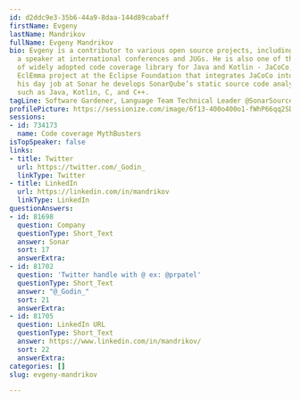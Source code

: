 ```yaml
---
id: d2ddc9e3-35b6-44a9-8daa-144d89cabaff
firstName: Evgeny
lastName: Mandrikov
fullName: Evgeny Mandrikov
bio: Evgeny is a contributor to various open source projects, including OpenJDK, and
  a speaker at international conferences and JUGs. He is also one of the project leads
  of widely adopted code coverage library for Java and Kotlin - JaCoCo, and the award-winning
  EclEmma project at the Eclipse Foundation that integrates JaCoCo into Eclipse. In
  his day job at Sonar he develops SonarQube’s static source code analysis for languages
  such as Java, Kotlin, C, and C++.
tagLine: Software Gardener, Language Team Technical Leader @SonarSource
profilePicture: https://sessionize.com/image/6f13-400o400o1-fWhP66qq2SDdw33AoPHXsD.jpg
sessions:
- id: 734173
  name: Code coverage MythBusters
isTopSpeaker: false
links:
- title: Twitter
  url: https://twitter.com/_Godin_
  linkType: Twitter
- title: LinkedIn
  url: https://linkedin.com/in/mandrikov
  linkType: LinkedIn
questionAnswers:
- id: 81698
  question: Company
  questionType: Short_Text
  answer: Sonar
  sort: 17
  answerExtra:
- id: 81702
  question: 'Twitter handle with @ ex: @prpatel'
  questionType: Short_Text
  answer: "@_Godin_"
  sort: 21
  answerExtra:
- id: 81705
  question: LinkedIn URL
  questionType: Short_Text
  answer: https://www.linkedin.com/in/mandrikov/
  sort: 22
  answerExtra:
categories: []
slug: evgeny-mandrikov

---
```

